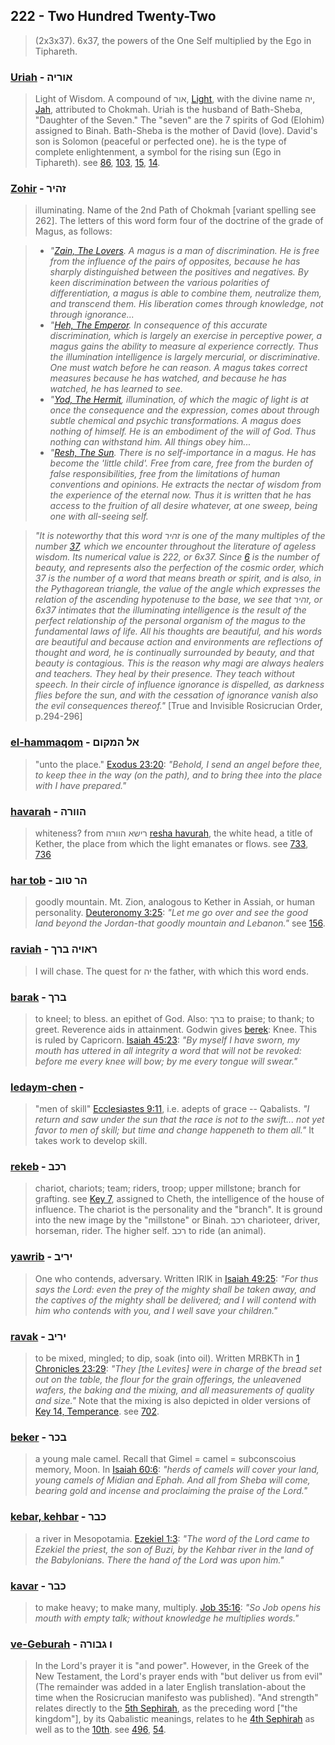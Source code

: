## 222 - Two Hundred Twenty-Two
> (2x3x37). 6x37, the powers of the One Self multiplied by the Ego in Tiphareth.

### [Uriah](/keys/AVRIH) - אוריה
> Light of Wisdom. A compound of אור, [Light](/keys/AVR), with the divine name יה, [Jah](/keys/IH), attributed to Chokmah. Uriah is the husband of Bath-Sheba, "Daughter of the Seven." The "seven" are the 7 spirits of God (Elohim) assigned to Binah. Bath-Sheba is the mother of David (love). David's son is Solomon (peaceful or perfected one). he is the type of complete enlightenment, a symbol for the rising sun (Ego in Tiphareth). see [86](86), [103](103), [15](15), [14](14).

### [Zohir](/keys/ZHIR) - זהיר
> illuminating. Name of the 2nd Path of Chokmah [variant spelling see 262]. The letters of this word form four of the doctrine of the grade of Magus, as follows:

> - *"[Zain, The Lovers](/keys/Z). A magus is a man of discrimination. He is free from the influence of the pairs of opposites, because he has sharply distinguished between the positives and negatives. By keen discrimination between the various polarities of differentiation, a magus is able to combine them, neutralize them, and transcend them. His liberation comes through knowledge, not through ignorance...*
> - *"[Heh, The Emperor](/keys/H). In consequence of this accurate discrimination, which is largely an exercise in perceptive power, a magus gains the ability to measure al experience correctly. Thus the illumination intelligence is largely mercurial, or discriminative. One must watch before he can reason. A magus takes correct measures because he has watched, and because he has watched, he has learned to see.*
> - *"[Yod, The Hermit](/keys/I), illumination, of which the magic of light is at once the consequence and the expression, comes about through subtle chemical and psychic transformations. A magus does nothing of himself. He is an embodiment of the will of God. Thus nothing can withstand him. All things obey him...*
> - *"[Resh, The Sun](/keys/R). There is no self-importance in a magus. He has become the 'little child'. Free from care, free from the burden of false responsibilities, free from the limitations of human conventions and opinions. He extracts the nectar of wisdom from the experience of the eternal now. Thus it is written that he has access to the fruition of all desire whatever, at one sweep, being one with all-seeing self.*

> *"It is noteworthy that this word זהיר is one of the many multiples of the number [37](37), which we encounter throughout the literature of ageless wisdom. Its numerical value is 222, or 6x37. Since [6](6) is the number of beauty, and represents also the perfection of the cosmic order, which 37 is the number of a word that means breath or spirit, and is also, in the Pythagorean triangle, the value of the angle which expresses the relation of the ascending hypotenuse to the base, we see that זהיר, or 6x37 intimates that the illuminating intelligence is the result of the perfect relationship of the personal organism of the magus to the fundamental laws of life. All his thoughts are beautiful, and his words are beautiful and because action and environments are reflections of thought and word, he is continually surrounded by beauty, and that beauty is contagious. This is the reason why magi are always healers and teachers. They heal by their presence. They teach without speech. In their circle of influence ignorance is dispelled, as darkness flies before the sun, and with the cessation of ignorance vanish also the evil consequences thereof."* [True and Invisible Rosicrucian Order, p.294-296]

### [el-hammaqom](/keys/AL-HMQVM) - אל המקום
> "unto the place." [Exodus 23:20](http://biblehub.com/exodus/32-20.htm): *"Behold, I send an angel before thee, to keep thee in the way (on the path), and to bring thee into the place with I have prepared."*

### [havarah](/keys/HVVRH) - הוורה
> whiteness? from רישא הוורה [resha havurah](/keys/RIShA.HVVRH), the white head, a title of Kether, the place from which the light emanates or flows. see [733](733), [736](736)

### [har tob](/keys/HR.TVB) - הר טוב
> goodly mountain. Mt. Zion, analogous to Kether in Assiah, or human personality. [Deuteronomy 3:25](http://biblehub.com/deuteronomy/3-25.htm): *"Let me go over and see the good land beyond the Jordan-that goodly mountain and Lebanon."* see [156](156).

### [raviah](/keys/RAVIH) - ראויה ברך
> I will chase. The quest for יה the father, with which this word ends.

### [barak](/keys/BRK) - ברך
> to kneel; to bless. an epithet of God. Also: ברך to praise; to thank; to greet. Reverence aids in attainment. Godwin gives [berek](/keys/BRK): Knee. This is ruled by Capricorn. [Isaiah 45:23](http://biblehub.com/isaiah/45-23.htm): *"By myself I have sworn, my mouth has uttered in all integrity a word that will not be revoked: before me every knee will bow; by me every tongue will swear."*

### [ledaym-chen](/keys/LIDOIM.ChN) - 
> "men of skill" [Ecclesiastes 9:11](http://biblehub.com/ecclesiastes/9-11.htm), i.e. adepts of grace -- Qabalists. *"I return and saw under the sun that the race is not to the swift... not yet favor to men of skill; but time and change happeneth to them all."* It takes work to develop skill.

### [rekeb](/keys/RKB) - רכב
> chariot, chariots; team; riders, troop; upper millstone; branch for grafting. see [Key 7](7), assigned to Cheth, the intelligence of the house of influence. The chariot is the personality and the "branch". It is ground into the new image by the "millstone" or Binah. רכב charioteer, driver, horseman, rider. The higher self. רכב to ride (an animal).

### [yawrib](/keys/IRIB) - יריב
> One who contends, adversary. Written IRIK in [Isaiah 49:25](http://biblehub.com//.htm): *"For thus says the Lord: even the prey of the mighty shall be taken away, and the captives of the mighty shall be delivered; and I will contend with him who contends with you, and I well save your children."*

### [ravak](/keys/RBK) - יריב
> to be mixed, mingled; to dip, soak (into oil). Written MRBKTh in [1 Chronicles 23:29](http://biblehub.com/1_chronicles/23-29.htm): *"They [the Levites] were in charge of the bread set out on the table, the flour for the grain offerings, the unleavened wafers, the baking and the mixing, and all measurements of quality and size."* Note that the mixing is also depicted in older versions of [Key 14, Temperance](14). see [702](702).

### [beker](/keys/BKR) - בכר
> a young male camel. Recall that Gimel = camel = subconscoius memory, Moon. In [Isaiah 60:6](http://biblehub.com/isaiah/60-6.htm): *"herds of camels will cover your land, young camels of Midian and Ephah. And all from Sheba will come, bearing gold and incense and proclaiming the praise of the Lord."*

### [kebar, kehbar](/keys/KBR) - כבר
> a river in Mesopotamia. [Ezekiel 1:3](http://biblehub.com/ezekiel/1-3.htm): *"The word of the Lord came to Ezekiel the priest, the son of Buzi, by the Kehbar river in the land of the Babylonians. There the hand of the Lord was upon him."*

### [kavar](/keys/KBR) - כבר
> to make heavy; to make many, multiply. [Job 35:16](http://biblehub.com/job/35-16.htm): *"So Job opens his mouth with empty talk; without knowledge he multiplies words."*

### [ve-Geburah](/keys/V-GBVRH) - ו גבורה
> In the Lord's prayer it is "and power". However, in the Greek of the New Testament, the Lord's prayer ends with "but deliver us from evil" (The remainder was added in a later English translation-about the time when the Rosicrucian manifesto was published). "And strength" relates directly to the [5th Sephirah](5), as the preceding word ["the kingdom"], by its Qabalistic meanings, relates to he [4th Sephirah](4) as well as to the [10th](10). see [496](496), [54](54).